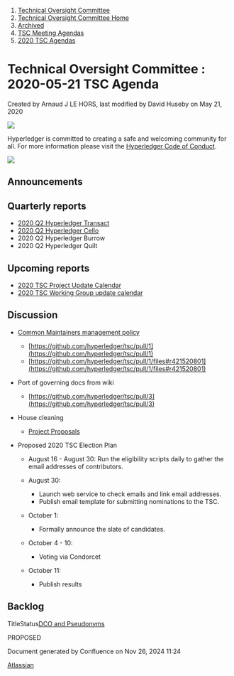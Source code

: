 1. [Technical Oversight Committee](index.html)
2. [Technical Oversight Committee Home](Technical-Oversight-Committee-Home_21430274.html)
3. [Archived](Archived_21447696.html)
4. [TSC Meeting Agendas](TSC-Meeting-Agendas_21448768.html)
5. [2020 TSC Agendas](2020-TSC-Agendas_21449891.html)

# Technical Oversight Committee : 2020-05-21 TSC Agenda

Created by Arnaud J LE HORS, last modified by David Huseby on May 21, 2020

![](https://wiki.hyperledger.org/download/attachments/2392771/welcome.png?version=2&modificationDate=1572450107000&api=v2)

Hyperledger is committed to creating a safe and welcoming community for all. For more information please visit the [Hyperledger Code of Conduct](https://lf-hyperledger.atlassian.net/wiki/spaces/HYP/pages/19595281/Hyperledger+Code+of+Conduct).

![](https://wiki.hyperledger.org/download/attachments/29034696/Antitrustnotice.png?version=1&modificationDate=1581695654000&api=v2)

## Announcements

## Quarterly reports

- [2020 Q2 Hyperledger Transact](2020-Q2-Hyperledger-Transact_21439453.html)
- [2020 Q2 Hyperledger Cello](2020-Q2-Hyperledger-Cello_21439427.html)
- 2020 Q2 Hyperledger Burrow
- 2020 Q2 Hyperledger Quilt

## Upcoming reports

- [2020 TSC Project Update Calendar](https://lf-hyperledger.atlassian.net/wiki/display/TSC/2020+TSC+Project+Update+Calendar)
- [2020 TSC Working Group update calendar](https://lf-hyperledger.atlassian.net/wiki/display/TSC/2020+TSC+Working+Group+update+calendar)

## Discussion

- [Common Maintainers management policy](Common-Maintainers-management-policy_21439270.html)
  
  - [https://github.com/hyperledger/tsc/pull/1](https://github.com/hyperledger/tsc/pull/1)
  - [https://github.com/hyperledger/tsc/pull/1/files#r421520801](https://github.com/hyperledger/tsc/pull/1/files#r421520801)
- Port of governing docs from wiki
  
  - [https://github.com/hyperledger/tsc/pull/3](https://github.com/hyperledger/tsc/pull/3)
- House cleaning
  
  - [Project Proposals](Project-Proposals_21430788.html)
- Proposed 2020 TSC Election Plan
  
  - August 16 - August 30: Run the eligibility scripts daily to gather the email addresses of contributors.
  - August 30:
    
    - Launch web service to check emails and link email addresses.
    - Publish email template for submitting nominations to the TSC.
  - October 1:
    
    - Formally announce the slate of candidates.
  - October 4 - 10:
    
    - Voting via Condorcet
  - October 11:
    
    - Publish results

## Backlog

TitleStatus[DCO and Pseudonyms](/wiki/spaces/TSC/pages/21430435/DCO+and+Pseudonyms)

PROPOSED 

Document generated by Confluence on Nov 26, 2024 11:24

[Atlassian](http://www.atlassian.com/)
